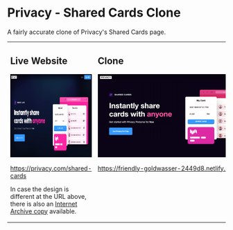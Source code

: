 # Privacy - Shared Cards Clone

A fairly accurate clone of Privacy's Shared Cards page.

<table>

<tr><td valign="top">

## Live Website

<img src="./screenshot-original.png" height="192" />

https://privacy.com/shared-cards

In case the design is different at the URL above, there is also an [Internet Archive copy](https://web.archive.org/web/20200221084157/https://privacy.com/shared-cards) available.

</td><td valign="top">

## Clone

<img src="./screenshot-clone.png" height="192" />

https://friendly-goldwasser-2449d8.netlify.com/

<!-- Force the td width -->
&nbsp;&nbsp;&nbsp;&nbsp;&nbsp;&nbsp;&nbsp;&nbsp;&nbsp;&nbsp;&nbsp;&nbsp;&nbsp;&nbsp;&nbsp;&nbsp;&nbsp;&nbsp;&nbsp;&nbsp;&nbsp;&nbsp;&nbsp;&nbsp;&nbsp;&nbsp;&nbsp;&nbsp;&nbsp;&nbsp;&nbsp;&nbsp;&nbsp;&nbsp;&nbsp;&nbsp;&nbsp;&nbsp;&nbsp;&nbsp;&nbsp;&nbsp;&nbsp;&nbsp;&nbsp;&nbsp;&nbsp;&nbsp;&nbsp;&nbsp;&nbsp;&nbsp;&nbsp;&nbsp;&nbsp;&nbsp;&nbsp;&nbsp;&nbsp;&nbsp;&nbsp;&nbsp;&nbsp;&nbsp;&nbsp;&nbsp;&nbsp;&nbsp;&nbsp;&nbsp;&nbsp;&nbsp;&nbsp;&nbsp;&nbsp;&nbsp;&nbsp;&nbsp;&nbsp;&nbsp;&nbsp;&nbsp;&nbsp;&nbsp;&nbsp;&nbsp;&nbsp;&nbsp;&nbsp;&nbsp;&nbsp;&nbsp;&nbsp;&nbsp;&nbsp;&nbsp;&nbsp;&nbsp;&nbsp;&nbsp;&nbsp;&nbsp;&nbsp;&nbsp;&nbsp;&nbsp;&nbsp;&nbsp;&nbsp;&nbsp;&nbsp;

</td></tr>

</table>
